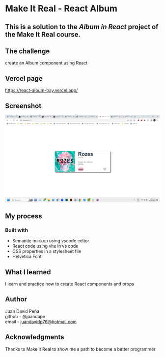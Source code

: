 # Make It Real - React Album
## This is a solution to the *Album in React* project of the Make It Real course.

## The challenge
create an Album component using React

## Vercel page
https://react-album-bay.vercel.app/

## Screenshot
![print screen](./src/assets/print-screen.png)
## My process
### Built with
- Semantic markup using vscode editor
- React code using vite in vs code
- CSS properties in a stylesheet file
- Helvetica Font

## What I learned
I learn and practice how to create React components and props

## Author
Juan David Peña  
github - @juandape  
email - juandavidp76@hotmail.com  

## Acknowledgments
Thanks to Make it Real to show me a path to become a better programmer